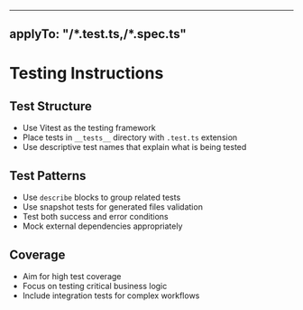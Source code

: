 <!-- ~~ Generated by projen. To modify, edit .projenrc.ts and run "npx projen". -->

---

## applyTo: "**/\*.test.ts,**/\*.spec.ts"

# Testing Instructions

## Test Structure

- Use Vitest as the testing framework
- Place tests in `__tests__` directory with `.test.ts` extension
- Use descriptive test names that explain what is being tested

## Test Patterns

- Use `describe` blocks to group related tests
- Use snapshot tests for generated files validation
- Test both success and error conditions
- Mock external dependencies appropriately

## Coverage

- Aim for high test coverage
- Focus on testing critical business logic
- Include integration tests for complex workflows
